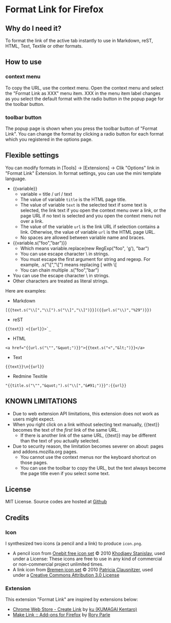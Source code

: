 # Format Link for Firefox

## Why do I need it?
To format the link of the active tab instantly to use in Markdown, reST, HTML, Text, Textile or other formats.

## How to use

### context menu
To copy the URL, use the context menu.
Open the context menu and select the "Format Link as XXX" menu item.
XXX in the menu item label changes as you select the default format with the radio button in the popup page for the toolbar button.

### toolbar button
The popup page is shown when you press the toolbar button of "Format Link".
You can change the format by clicking a radio button for each format which you registered in the options page.

## Flexible settings
You can modify formats in [Tools] -> [Extensions] -> Clik "Options" link in "Format Link" Extension.
In format settings, you can use the mini template language.

* {{variable}}
    * variable = title / url / text
    * The value of variable `title` is the HTML page title.
    * The value of variable `text` is the selected text if some text is selected,
      the link text if you open the context menu over a link,
      or the page URL if no text is selected and you open the context menu not over a link.
    * The value of the variable `url` is the link URL if selection contains a link.
      Otherwise, the value of variable `url` is the HTML page URL.
    * No spaces are allowed between variable name and braces.
* {{variable.s("foo","bar")}}
    * Which means variable.replace(new RegExp("foo", 'g'), "bar")
    * You can use escape character \ in strings.
    * You must escape the first argument for string and regexp.
      For example, .s("\\[","\\[") means replacing [ with \\[
    * You can chain multiple .s("foo","bar")
* You can use the escape character \ in strings.
* Other characters are treated as literal strings.

Here are examples:

* Markdown

```
[{{text.s("\\[","\\[").s("\\]","\\]")}}]({{url.s("\\)","%29")}})
```

* reST

```
{{text}} <{{url}}>`_
```

* HTML

```
<a href="{{url.s("\"","&quot;")}}">{{text.s("<","&lt;")}}</a>
```

* Text

```
{{text}}\n{{url}}
```

* Redmine Texitile

```
"{{title.s("\"","&quot;").s("\\[","&#91;")}}":{{url}}
```

## KNOWN LIMITATIONS

* Due to web extension API limitations, this extension does not work as users might expect.
* When you right click on a link without selecting text manually, {{text}} becomes the text of the *first* link of the same URL.
  * If there is another link of the same URL, {{text}} may be different than the text of you actually selected.
* Due to security reason, the limitation becomes severer on about: pages and addons.mozilla.org pages.
  * You cannot use the context menus nor the keyboard shortcut on those pages.
  * You can use the toolbar to copy the URL, but the text always become the page title even if you select some text.

## License
MIT License.
Source codes are hosted at [Github](https://github.com/hnakamur/FormatLink-Firefox)

## Credits

### Icon
I synthesized two icons (a pencil and a link) to produce ```icon.png```.

* A pencil icon from [Onebit free icon set](http://www.icojoy.com/articles/44/) © 2010 [Khodjaev Stanislav](http://www.icojoy.com/), used under a License: These icons are free to use in any kind of commercial or non-commercial project unlimited times.
* A link icon from [Bremen icon set](http://pc.de/icons/#Bremen) © 2010 [Patricia Clausnitzer](http://pc.de/icons/), used under a [Creative Commons Attribution 3.0 License](hhttp://creativecommons.org/licenses/by/3.0/)

### Extension
This extension "Format Link" are inspired by extensions below:

* [Chrome Web Store - Create Link](https://chrome.google.com/webstore/detail/gcmghdmnkfdbncmnmlkkglmnnhagajbm) by [ku (KUMAGAI Kentaro)](https://github.com/ku)
* [Make Link :: Add-ons for Firefox](https://addons.mozilla.org/en-US/firefox/addon/make-link/) by [Rory Parle](https://addons.mozilla.org/en-US/firefox/user/90/)
